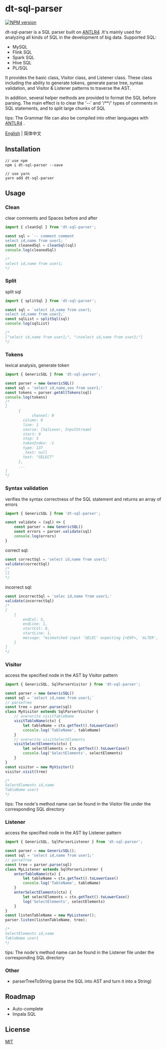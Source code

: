 # dt-sql-parser

[![NPM version][npm-image]][npm-url]

[npm-image]: https://img.shields.io/npm/v/dt-sql-parser.svg?style=flat-square
[npm-url]: https://www.npmjs.com/package/dt-sql-parser

dt-sql-parser is a SQL parser built on [ANTLR4](https://github.com/antlr/antlr4) .It's mainly used for analyzing all kinds of SQL in the development of big data. Supported SQL:

- MySQL
- Flink SQL
- Spark SQL
- Hive SQL
- PL/SQL

It provides the basic class, Visitor class, and Listener class. These class including the ability to generate tokens, generate parse tree, syntax validation, and Visitor & Listener patterns to traverse the AST.

In addition, several helper methods are provided to format the SQL before parsing. The main effect is to clear the '--' and '/**/' types of comments in SQL statements, and to split large chunks of SQL

tips: The Grammar file can also be compiled into other languages with [ANTLR4](https://github.com/antlr/antlr4) .

[English](./README.md) | 简体中文

## Installation

```
// use npm
npm i dt-sql-parser --save

// use yarn
yarn add dt-sql-parser
```

## Usage

### Clean

clear comments and Spaces before and after

```javascript
import { cleanSql } from 'dt-sql-parser';

const sql = `-- comment comment
select id,name from user1; `
const cleanedSql = cleanSql(sql)
console.log(cleanedSql)

/*
select id,name from user1;
*/
```

### Split

split sql

```javascript
import { splitSql } from 'dt-sql-parser';

const sql = `select id,name from user1;
select id,name from user2;`
const sqlList = splitSql(sql)
console.log(sqlList)

/*
["select id,name from user1;", "\nselect id,name from user2;"]
*/
```

### Tokens

lexical analysis, generate token

```javascript
import { GenericSQL } from 'dt-sql-parser';

const parser = new GenericSQL()
const sql = 'select id,name,sex from user1;'
const tokens = parser.getAllTokens(sql)
console.log(tokens)
/*
[
	  {
	  		channel: 0
        column: 0
        line: 1
        source: [SqlLexer, InputStream]
        start: 0
        stop: 5
        tokenIndex: -1
        type: 137
        _text: null
        text: "SELECT"
	  },
	  ...
]
*/
```

### Syntax validation

verifies the syntax correctness of the SQL statement and returns an array of errors

```javascript
import { GenericSQL } from 'dt-sql-parser';

const validate = (sql) => {
    const parser = new GenericSQL()
    const errors = parser.validate(sql)
    console.log(errors)
}
```
correct sql:
```javascript
const correctSql = 'select id,name from user1;'
validate(correctSql)
/*
[]
*/
```
incorrect sql:
```javascript
const incorrectSql = 'selec id,name from user1;'
validate(incorrectSql)
/*
[
    {
        endCol: 5,
        endLine: 1,
        startCol: 0,
        startLine: 1,
        message: "mismatched input 'SELEC' expecting {<EOF>, 'ALTER', 'ANALYZE', 'CALL', 'CHANGE', 'CHECK', 'CREATE', 'DELETE', 'DESC', 'DESCRIBE', 'DROP', 'EXPLAIN', 'GET', 'GRANT', 'INSERT', 'KILL', 'LOAD', 'LOCK', 'OPTIMIZE', 'PURGE', 'RELEASE', 'RENAME', 'REPLACE', 'RESIGNAL', 'REVOKE', 'SELECT', 'SET', 'SHOW', 'SIGNAL', 'UNLOCK', 'UPDATE', 'USE', 'BEGIN', 'BINLOG', 'CACHE', 'CHECKSUM', 'COMMIT', 'DEALLOCATE', 'DO', 'FLUSH', 'HANDLER', 'HELP', 'INSTALL', 'PREPARE', 'REPAIR', 'RESET', 'ROLLBACK', 'SAVEPOINT', 'START', 'STOP', 'TRUNCATE', 'UNINSTALL', 'XA', 'EXECUTE', 'SHUTDOWN', '--', '(', ';'}"
    }
]
*/
```

### Visitor

access the specified node in the AST by Visitor pattern

```javascript
import { GenericSQL, SqlParserVisitor } from 'dt-sql-parser';

const parser = new GenericSQL()
const sql = `select id,name from user1;`
// parseTree
const tree = parser.parse(sql)
class MyVisitor extends SqlParserVisitor {
    // overwrite visitTableName
    visitTableName(ctx) {
        let tableName = ctx.getText().toLowerCase()
        console.log('TableName', tableName)
    }
    // overwrite visitSelectElements
    visitSelectElements(ctx) {
        let selectElements = ctx.getText().toLowerCase()
        console.log('SelectElements', selectElements)
    }
}
const visitor = new MyVisitor()
visitor.visit(tree)

/*
SelectElements id,name
TableName user1
*/

```
tips: The node's method name can be found in the Visitor file under the corresponding SQL directory

### Listener

access the specified node in the AST by Listener pattern

```javascript
import { GenericSQL, SqlParserListener } from 'dt-sql-parser';

const parser = new GenericSQL();
const sql = 'select id,name from user1;'
// parseTree
const tree = parser.parse(sql)
class MyListener extends SqlParserListener {
    enterTableName(ctx) {
        let tableName = ctx.getText().toLowerCase()
        console.log('TableName', tableName)
    }
    enterSelectElements(ctx) {
        let selectElements = ctx.getText().toLowerCase()
        log('SelectElements', selectElements)
    }
}
const listenTableName = new MyListener();
parser.listen(listenTableName, tree);

/*
SelectElements id,name
TableName user1
*/

```

tips: The node's method name can be found in the Listener file under the corresponding SQL directory

### Other

- parserTreeToString (parse the SQL into AST and turn it into a String)

## Roadmap

- Auto-complete
- Impala SQL

## License

[MIT](./LICENSE)